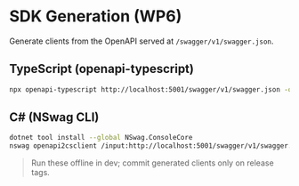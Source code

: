 # SDK Generation (WP6)

Generate clients from the OpenAPI served at `/swagger/v1/swagger.json`.

## TypeScript (openapi-typescript)
```bash
npx openapi-typescript http://localhost:5001/swagger/v1/swagger.json -o ./TOOLS/SDK/types/smartpay.ts
```

## C# (NSwag CLI)
```bash
dotnet tool install --global NSwag.ConsoleCore
nswag openapi2csclient /input:http://localhost:5001/swagger/v1/swagger.json /classname:SmartPayClient /namespace:SmartPay.Sdk /output:./TOOLS/SDK/csharp/SmartPayClient.cs
```

> Run these offline in dev; commit generated clients only on release tags.